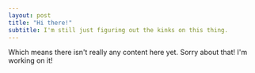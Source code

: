 ```yaml
---
layout: post
title: "Hi there!"
subtitle: I'm still just figuring out the kinks on this thing.
---
```

Which means there isn't really any content here yet. Sorry about that! I'm working on it!
